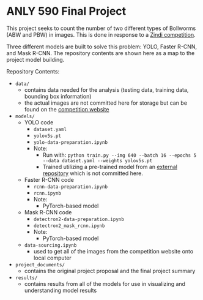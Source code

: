 # ANLY 590 Final Project

This project seeks to count the number of two different types of Bollworms (ABW and PBW) in images. This is done in response to a [Zindi competition](https://zindi.africa/competitions/wadhwani-ai-bollworm-counting-challenge).

Three different models are built to solve this problem: YOLO, Faster R-CNN, and Mask R-CNN. The repository contents are shown here as a map to the project model building.

Repository Contents:
- `data/`
    - contains data needed for the analysis (testing data, training data, bounding box information)
    - the actual images are not committed here for storage but can be found on the [competition website](https://zindi.africa/competitions/wadhwani-ai-bollworm-counting-challenge)
- `models/`
    - YOLO code
        - `dataset.yaml`
        - `yolov5s.pt`
        - `yolo-data-preparation.ipynb`
        - Note:
            - Run with: `python train.py --img 640 --batch 16 --epochs 5 --data dataset.yaml --weights yolov5s.pt`
            - Trained utilizing a pre-trained model from an [external repository](https://github.com/ultralytics/yolov5) which is not committed here.
    - Faster R-CNN code
        - `rcnn-data-preparation.ipynb`
        - `rcnn.ipynb`
        - Note: 
            - PyTorch-based model
    - Mask R-CNN code
        - `detectron2-data-preparation.ipynb`
        - `detectron2_mask_rcnn.ipynb`
        - Note:
            - PyTorch-based model
    - `data-sourcing.ipynb`
        - used to get all of the images from the competition website onto local computer
- `project_documents/`
    - contains the original project proposal and the final project summary
- `results/`
    - contains results from all of the models for use in visualizing and understanding model results